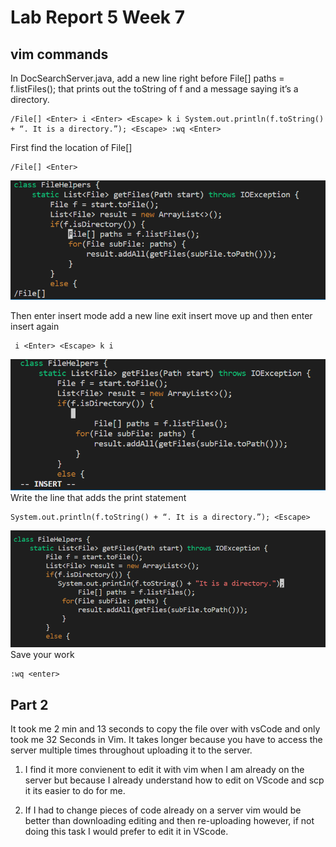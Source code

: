 # Lab Report 5 Week 7
## vim commands

In DocSearchServer.java, add a new line right before File[] paths = f.listFiles(); that prints out the toString of f and a message saying it’s a directory.


```
/File[] <Enter> i <Enter> <Escape> k i System.out.println(f.toString() + “. It is a directory.”); <Escape> :wq <Enter>
```

First find the location of File[]
```
/File[] <Enter>
```

![image](vim1.png)

Then enter insert mode add a new line exit insert move up and then enter insert again
```
 i <Enter> <Escape> k i 
```
![image](vim2.png)
Write the line that adds the print statement
```
System.out.println(f.toString() + “. It is a directory.”); <Escape>
```
![image](vim3.png)
Save your work
```
:wq <enter>
```

## Part 2

It took me 2 min and 13 seconds to copy the file over with vsCode and only took me 32 Seconds in Vim. It takes longer because you have to access the server multiple times throughout uploading it to the server.

1. I find it more convienent to edit it with vim when I am already on the server but because I already understand how to edit on VScode and scp it its easier to do for me.

2. If I had to change pieces of code already on a server vim would be better than downloading editing and then re-uploading however, if not doing this task I would prefer to edit it in VScode.
